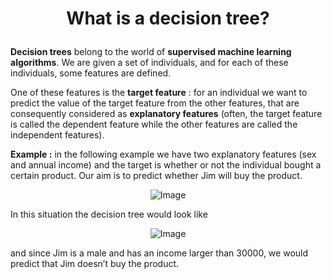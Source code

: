 
<h1><p align="center"> What is a decision tree? </h1></p></font>

**Decision trees** belong to the world of **supervised machine learning algorithms**. We are given a set of individuals, and for each of these individuals, some features are defined.

One of these features is the **target feature** : for an individual we want to predict the value of the target feature from the other features, that are consequently considered as **explanatory features** (often, the target feature is called the dependent feature while the other features are called the independent features).

**Example :** in the following example we have two explanatory features (sex and annual income) and the target is whether or not the individual bought a certain product. Our aim is to predict whether Jim will buy the product.
<p align="center">
  <img src="" alt="Image"/>
</p>

In this situation the decision tree would look like

<p align="center">
  <img src="" alt="Image"/>
</p>

and since Jim is a male and has an income larger than 30000, we would predict that Jim doesn’t buy the product.